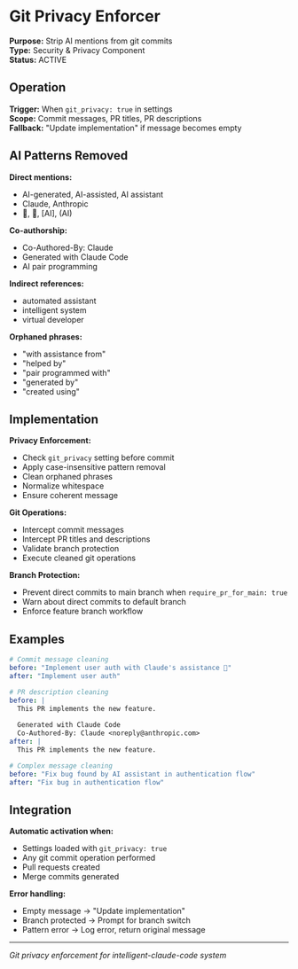 # Git Privacy Enforcer

**Purpose:** Strip AI mentions from git commits  
**Type:** Security & Privacy Component  
**Status:** ACTIVE

## Operation

**Trigger:** When `git_privacy: true` in settings  
**Scope:** Commit messages, PR titles, PR descriptions  
**Fallback:** "Update implementation" if message becomes empty  

## AI Patterns Removed

**Direct mentions:**
- AI-generated, AI-assisted, AI assistant
- Claude, Anthropic
- 🤖, 🧠, [AI], (AI)

**Co-authorship:**
- Co-Authored-By: Claude
- Generated with Claude Code
- AI pair programming

**Indirect references:**
- automated assistant
- intelligent system
- virtual developer

**Orphaned phrases:**
- "with assistance from"
- "helped by"
- "pair programmed with"
- "generated by"
- "created using"

## Implementation

**Privacy Enforcement:**
- Check `git_privacy` setting before commit
- Apply case-insensitive pattern removal
- Clean orphaned phrases
- Normalize whitespace
- Ensure coherent message

**Git Operations:**
- Intercept commit messages
- Intercept PR titles and descriptions
- Validate branch protection
- Execute cleaned git operations

**Branch Protection:**
- Prevent direct commits to main branch when `require_pr_for_main: true`
- Warn about direct commits to default branch
- Enforce feature branch workflow

## Examples

```yaml
# Commit message cleaning
before: "Implement user auth with Claude's assistance 🤖"
after: "Implement user auth"

# PR description cleaning
before: |
  This PR implements the new feature.
  
  Generated with Claude Code
  Co-Authored-By: Claude <noreply@anthropic.com>
after: |
  This PR implements the new feature.

# Complex message cleaning
before: "Fix bug found by AI assistant in authentication flow"
after: "Fix bug in authentication flow"
```

## Integration

**Automatic activation when:**
- Settings loaded with `git_privacy: true`
- Any git commit operation performed
- Pull requests created
- Merge commits generated

**Error handling:**
- Empty message → "Update implementation"
- Branch protected → Prompt for branch switch
- Pattern error → Log error, return original message

---
*Git privacy enforcement for intelligent-claude-code system*